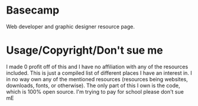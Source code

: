 # Basecamp
Web developer and graphic designer resource page.

# Usage/Copyright/Don't sue me
I made 0 profit off of this and I have no affiliation with any of the resources included. This is just a compiled list of different places I have an interest in. I in no way own any of the mentioned resources (resources being websites, downloads, fonts, or otherwise). The only part of this I own is the code, which is 100% open source. I'm trying to pay for school please don't sue mE

